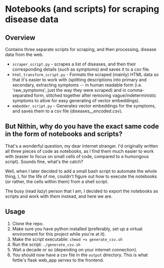 # Notebooks (and scripts) for scraping disease data

## Overview

Contains three separate scripts for scraping, and then processing, disease data from the web.

- `scraper_script.py` - scrapes a list of diseases, and then their corresponding details (such as symptoms) and saves it to a csv file.
- `html_transform_script.py` - Formats the scraped (mainly) HTML data so that it's easier to work with (splitting descriptions into primary and secondary, extracting symptoms -- in human readable form (i.e. 'raw_symptoms', just the way they were scraped) and in comma-separated form, stitched together after removing vague/indeterministic symptoms to allow for easy generating of vector embeddings).
- `embedder_script.py` - Generates vector embeddings for the symptoms, and saves them to a csv file (diseases__encoded.csv).

## But Nithin, why do you have the exact same code in the form of notebooks and scripts?

That's a wonderful question, my dear internet stranger. I'd originally written all three pieces of code as notebooks, as I find them much easier to work with (easier to focus on small cells of code, compared to a humongous script). Sounds fine, what's the catch?

Well, when I later decided to add a small bash script to automate the whole thing, I, for the life of me, couldn't figure out how to execute the notebooks (or rather, the cells within them) from a shell script.

The busy (read _lazy_) person that I am, I decided to export the notebooks as scripts and work with _them_ instead, and here we are.

## Usage

1. Clone the repo.
2. Make sure you have python installed (preferably, set up a virtual environment for this project while you're at it).
3. Make the script executable: `chmod +x generate_csv.sh`
4. Run the script: `./generate_csv.sh`
5. Wait a decade or so (depending on your internet connection).
6. You should now have a csv file in the `output` directory. This is what fettle's flask web_app serves to the frontend.
